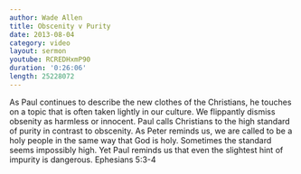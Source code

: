 ```yaml
--- 
author: Wade Allen 
title: Obscenity v Purity 
date: 2013-08-04 
category: video
layout: sermon
youtube: RCREDHxmP90
duration: '0:26:06'
length: 25228072 
---
```


As Paul continues to describe the new clothes of the Christians, he touches on a topic that is often taken lightly in our culture. We flippantly dismiss obsenity as harmless or innocent. Paul calls Christians to the high standard of purity in contrast to obscenity. As Peter reminds us, we are called to be a holy people in the same way that God is holy. Sometimes the standard seems impossibly high. Yet Paul reminds us that even the slightest hint of impurity is dangerous. Ephesians 5:3-4
